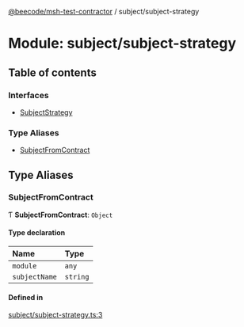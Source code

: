 [@beecode/msh-test-contractor](../README.md) / subject/subject-strategy

# Module: subject/subject-strategy

## Table of contents

### Interfaces

- [SubjectStrategy](../interfaces/subject_subject_strategy.SubjectStrategy.md)

### Type Aliases

- [SubjectFromContract](subject_subject_strategy.md#subjectfromcontract)

## Type Aliases

### SubjectFromContract

Ƭ **SubjectFromContract**: `Object`

#### Type declaration

| Name | Type |
| :------ | :------ |
| `module` | `any` |
| `subjectName` | `string` |

#### Defined in

[subject/subject-strategy.ts:3](https://github.com/beecode-rs/msh-test-contractor/blob/05cbddf/src/subject/subject-strategy.ts#L3)
